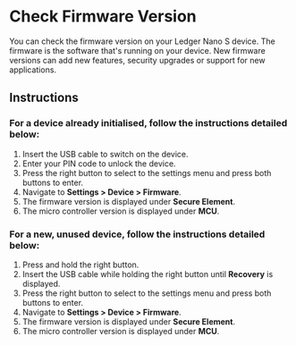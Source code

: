 # Check Firmware Version

You can check the firmware version on your Ledger Nano S device. The firmware is the software that's running on your device. New firmware versions can add new features, security upgrades or support for new applications.

## Instructions

### For a device already initialised, follow the instructions detailed below:

1.  Insert the USB cable to switch on the device.
2.  Enter your PIN code to unlock the device.
3.  Press the right button to select to the settings menu and press both buttons to enter.
4.  Navigate to **Settings > Device > Firmware**.
5.  The firmware version is displayed under **Secure Element**.
6.  The micro controller version is displayed under **MCU**.

### For a new, unused device, follow the instructions detailed below:

1.  Press and hold the right button.
2.  Insert the USB cable while holding the right button until **Recovery** is displayed.
3.  Press the right button to select to the settings menu and press both buttons to enter.
4.  Navigate to **Settings > Device > Firmware**.
5.  The firmware version is displayed under **Secure Element**.
6.  The micro controller version is displayed under **MCU**.
